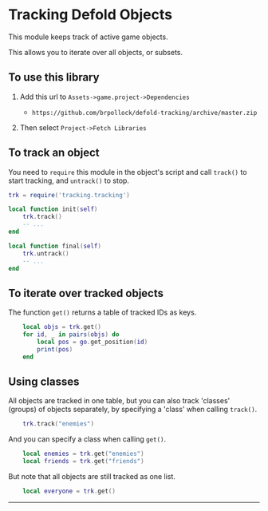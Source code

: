 # Tracking Defold Objects

This module keeps track of active game objects.

This allows you to iterate over all objects, or subsets.

## To use this library

1. Add this url to `Assets->game.project->Dependencies`

    - `https://github.com/brpollock/defold-tracking/archive/master.zip`

2. Then select `Project->Fetch Libraries`

## To track an object

You need to `require` this module in the object's
script and call `track()` to start tracking, and `untrack()`
to stop.

```lua
trk = require('tracking.tracking')

local function init(self)
    trk.track()
    -- ...
end

local function final(self)
    trk.untrack()
    -- ...
end

```
## To iterate over tracked objects

The function `get()` returns a table of tracked IDs as keys.

```lua
    local objs = trk.get()
    for id, _ in pairs(objs) do
        local pos = go.get_position(id)
        print(pos)
    end
```

## Using classes

All objects are tracked in one table, but you can also 
track 'classes' (groups) of objects separately, by specifying
a 'class' when calling `track()`.

```lua
    trk.track("enemies")
```

And you can specify a class when calling `get()`.

```lua
    local enemies = trk.get("enemies")
    local friends = trk.get("friends")
```

But note that all objects are still tracked as one list.

```lua
    local everyone = trk.get()
```


---
